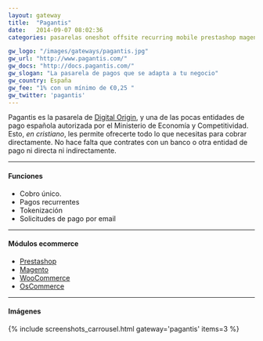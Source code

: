 ```yaml
---
layout: gateway
title:  "Pagantis"
date:   2014-09-07 08:02:36
categories: pasarelas oneshot offsite recurring mobile prestashop magento woocommerce token

gw_logo: "/images/gateways/pagantis.jpg"
gw_url: "http://www.pagantis.com/"
gw_docs: "http://docs.pagantis.com/"
gw_slogan: "La pasarela de pagos que se adapta a tu negocio"
gw_country: España
gw_fee: "1% con un mínimo de €0,25 "
gw_twitter: 'pagantis'
---
```


Pagantis es la pasarela de [Digital Origin](http://www.digitalorigin.com), y una de las pocas entidades de pago española autorizada por el Ministerio de Economía y Competitividad. Esto, _en cristiano_, les permite ofrecerte todo lo que necesitas para cobrar directamente. No hace falta que contrates con un banco o otra entidad de pago ni directa ni indirectamente.



-------------

#### Funciones

- Cobro único.
- Pagos recurrentes
- Tokenización
- Solicitudes de pago por email

-------------

#### Módulos ecommerce

- [Prestashop](https://github.com/pagantis/pagantis-prestashop)
- [Magento](https://github.com/pagantis/pagantis-magento)
- [WooCommerce](https://github.com/pagantis/pagantis-woocommerce)
- [OsCommerce](https://github.com/pagantis/pagantis-oscommerce)

-------------

#### Imágenes

{% include screenshots_carrousel.html gateway='pagantis' items=3 %}